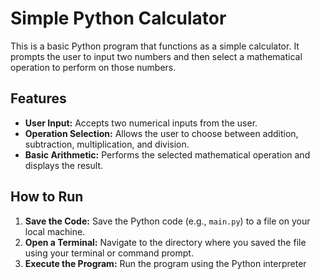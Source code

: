 # Simple Python Calculator

This is a basic Python program that functions as a simple calculator. It prompts the user to input two numbers and then select a mathematical operation to perform on those numbers.

## Features

*   **User Input:** Accepts two numerical inputs from the user.
*   **Operation Selection:** Allows the user to choose between addition, subtraction, multiplication, and division.
*   **Basic Arithmetic:** Performs the selected mathematical operation and displays the result.

## How to Run

1.  **Save the Code:** Save the Python code (e.g., `main.py`) to a file on your local machine.
2.  **Open a Terminal:** Navigate to the directory where you saved the file using your terminal or command prompt.
3.  **Execute the Program:** Run the program using the Python interpreter
